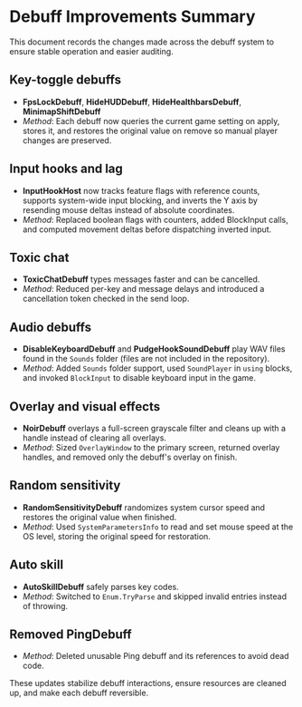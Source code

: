 # Debuff Improvements Summary

This document records the changes made across the debuff system to ensure stable operation and easier auditing.

## Key-toggle debuffs
- **FpsLockDebuff**, **HideHUDDebuff**, **HideHealthbarsDebuff**, **MinimapShiftDebuff**
- *Method*: Each debuff now queries the current game setting on apply, stores it, and restores the original value on remove so manual player changes are preserved.

## Input hooks and lag
- **InputHookHost** now tracks feature flags with reference counts, supports system-wide input blocking, and inverts the Y axis by resending mouse deltas instead of absolute coordinates.
- *Method*: Replaced boolean flags with counters, added BlockInput calls, and computed movement deltas before dispatching inverted input.

## Toxic chat
- **ToxicChatDebuff** types messages faster and can be cancelled.
- *Method*: Reduced per-key and message delays and introduced a cancellation token checked in the send loop.

## Audio debuffs
- **DisableKeyboardDebuff** and **PudgeHookSoundDebuff** play WAV files found in the `Sounds` folder (files are not included in the repository).
- *Method*: Added `Sounds` folder support, used `SoundPlayer` in `using` blocks, and invoked `BlockInput` to disable keyboard input in the game.

## Overlay and visual effects
- **NoirDebuff** overlays a full-screen grayscale filter and cleans up with a handle instead of clearing all overlays.
- *Method*: Sized `OverlayWindow` to the primary screen, returned overlay handles, and removed only the debuff's overlay on finish.

## Random sensitivity
- **RandomSensitivityDebuff** randomizes system cursor speed and restores the original value when finished.
- *Method*: Used `SystemParametersInfo` to read and set mouse speed at the OS level, storing the original speed for restoration.

## Auto skill
- **AutoSkillDebuff** safely parses key codes.
- *Method*: Switched to `Enum.TryParse` and skipped invalid entries instead of throwing.

## Removed PingDebuff
- *Method*: Deleted unusable Ping debuff and its references to avoid dead code.

These updates stabilize debuff interactions, ensure resources are cleaned up, and make each debuff reversible.
